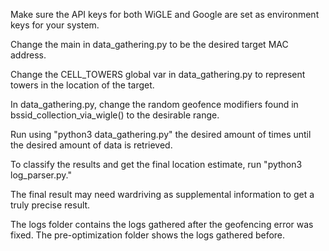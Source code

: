 Make sure the API keys for both WiGLE and Google are set as environment keys for your system.

Change the main in data_gathering.py to be the desired target MAC address.

Change the CELL_TOWERS global var in data_gathering.py to represent towers in the location of the target.

In data_gathering.py, change the random geofence modifiers found in bssid_collection_via_wigle() to the desirable range.


Run using "python3 data_gathering.py" the desired amount of times until the desired amount of data is retrieved.

To classify the results and get the final location estimate, run "python3 log_parser.py."

The final result may need wardriving as supplemental information to get a truly precise result.

The logs folder contains the logs gathered after the geofencing error was fixed. The pre-optimization folder shows the logs gathered before.
